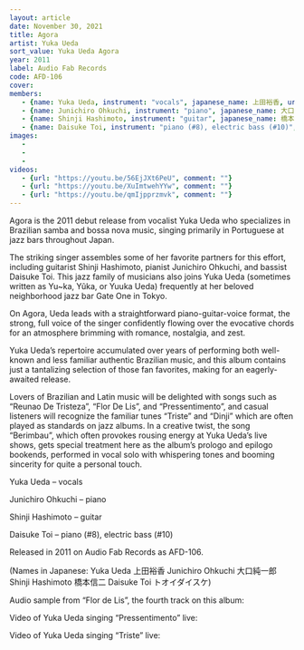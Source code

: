 ```yaml
---
layout: article
date: November 30, 2021
title: Agora
artist: Yuka Ueda
sort_value: Yuka Ueda Agora
year: 2011
label: Audio Fab Records
code: AFD-106
cover: 
members:
   - {name: Yuka Ueda, instrument: "vocals", japanese_name: 上田裕香, url: "http://yuuka-agora.com/wp/"}
   - {name: Junichiro Ohkuchi, instrument: "piano", japanese_name: 大口純一郎}
   - {name: Shinji Hashimoto, instrument: "guitar", japanese_name: 橋本信二}
   - {name: Daisuke Toi, instrument: "piano (#8), electric bass (#10)", japanese_name: トオイダイスケ}
images:
   - 
   - 
   - 
videos: 
   - {url: "https://youtu.be/56EjJXt6PeU", comment: ""}
   - {url: "https://youtu.be/XuImtwehYYw", comment: ""}
   - {url: "https://youtu.be/qmIjpprzmvk", comment: ""}
---
```



Agora is the 2011 debut release from vocalist Yuka Ueda who specializes in Brazilian samba and bossa nova music, singing primarily in Portuguese at jazz bars throughout Japan.

The striking singer assembles some of her favorite partners for this effort, including guitarist Shinji Hashimoto, pianist Junichiro Ohkuchi, and bassist Daisuke Toi. This jazz family of musicians also joins Yuka Ueda (sometimes written as Yu~ka, Yũka, or Yuuka Ueda) frequently at her beloved neighborhood jazz bar Gate One in Tokyo.





On Agora, Ueda leads with a straightforward piano-guitar-voice format, the strong, full voice of the singer confidently flowing over the evocative chords for an atmosphere brimming with romance, nostalgia, and zest.

Yuka Ueda’s repertoire accumulated over years of performing both well-known and less familiar authentic Brazilian music, and this album contains just a tantalizing selection of those fan favorites, making for an eagerly-awaited release.





Lovers of Brazilian and Latin music will be delighted with songs such as “Reunao De Tristeza”, “Flor De Lis”, and “Pressentimento”, and casual listeners will recognize the familiar tunes “Triste” and “Dinji” which are often played as standards on jazz albums. In a creative twist, the song “Berimbau”, which often provokes rousing energy at Yuka Ueda’s live shows, gets special treatment here as the album’s prologo and epilogo bookends, performed in vocal solo with whispering tones and booming sincerity for quite a personal touch.



Yuka Ueda – vocals

Junichiro Ohkuchi – piano

Shinji Hashimoto – guitar

Daisuke Toi – piano (#8), electric bass (#10)

Released in 2011 on Audio Fab Records as AFD-106.

(Names in Japanese: Yuka Ueda 上田裕香 Junichiro Ohkuchi 大口純一郎 Shinji Hashimoto 橋本信二 Daisuke Toi トオイダイスケ)

Audio sample from “Flor de Lis”, the fourth track on this album:

Video of Yuka Ueda singing “Pressentimento” live:

Video of Yuka Ueda singing “Triste” live:






